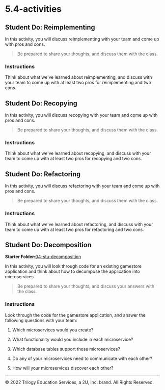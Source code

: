 # 5.4-activities

## Student Do: Reimplementing

In this activity, you will discuss reimplementing with your team and come up with pros and cons.

>Be prepared to share your thoughts, and discuss them with the class.

### Instructions

Think about what we've learned about reimplementing, and discuss with your team to come up with at least two pros for reimplementing and two cons.

## Student Do: Recopying

In this activity, you will discuss recopying with your team and come up with pros and cons.

> Be prepared to share your thoughts, and discuss them with the class.

### Instructions

Think about what we've learned about recopying, and discuss with your team to come up with at least two pros for recopying and two cons.

## Student Do: Refactoring

In this activity, you will discuss refactoring with your team and come up with pros and cons.

> Be prepared to share your thoughts, and discuss them with the class.

### Instructions

Think about what we've learned about refactoring, and discuss with your team to come up with at least two pros for refactoring and two cons.

## Student Do: Decomposition

**Starter Folder:**[04-stu-decomposition](https://drive.google.com/file/d/1S5dhXfd68wXzbtaZIz2ejTFVnHQER6Ts/view?usp=sharing)

In this activity, you will look through code for an existing gamestore application and think about how to decompose the application into microservices.

> Be prepared to share your thoughts, and discuss your answers with the class.

### Instructions

Look through the code for the gamestore application, and answer the following questions with your team:

1. Which microservices would you create?

2. What functionality would you include in each microservice?

3. Which database tables support those microservices?

4. Do any of your microservices need to communicate with each other?

5. How will your microservices discover each other?

---

© 2022 Trilogy Education Services, a 2U, Inc. brand. All Rights Reserved.
